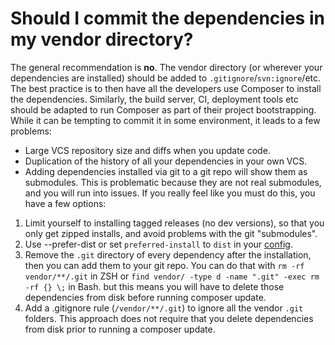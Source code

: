 # Should I commit the dependencies in my vendor directory?
The general recommendation is **no**. The vendor directory (or wherever your
dependencies are installed) should be added to `.gitignore`/`svn:ignore`/etc.
The best practice is to then have all the developers use Composer to install
the dependencies. Similarly, the build server, CI, deployment tools etc should
be adapted to run Composer as part of their project bootstrapping.
While it can be tempting to commit it in some environment, it leads to a few
problems:
- Large VCS repository size and diffs when you update code.
- Duplication of the history of all your dependencies in your own VCS.
- Adding dependencies installed via git to a git repo will show them as
  submodules. This is problematic because they are not real submodules, and you
  will run into issues.
If you really feel like you must do this, you have a few options:
1. Limit yourself to installing tagged releases (no dev versions), so that you
   only get zipped installs, and avoid problems with the git "submodules".
2. Use --prefer-dist or set `preferred-install` to `dist` in your
   [config](../04-schema.md#config).
3. Remove the `.git` directory of every dependency after the installation, then
   you can add them to your git repo. You can do that with `rm -rf vendor/**/.git`
   in ZSH or `find vendor/ -type d -name ".git" -exec rm -rf {} \;` in Bash.
   but this means you will have to delete those dependencies from disk before
   running composer update.
4. Add a .gitignore rule (`/vendor/**/.git`) to ignore all the vendor `.git` folders.
   This approach does not require that you delete dependencies from disk prior to
   running a composer update.
